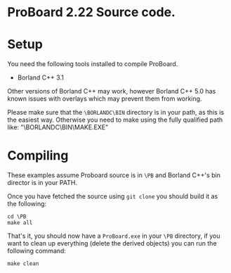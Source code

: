 # ProBoard 2.22 Source code.

# Setup

You need the following tools installed to compile ProBoard.

* Borland C++ 3.1

Other versions of Borland C++ may work, however Borland C++ 5.0 has known
issues with overlays which may prevent them from working. 

Please make sure that the ```\BORLANDC\BIN``` directory is in your path,
as this is the easiest way.  Otherwise you need to make using the fully
qualified path like: "\BORLANDC\BIN\MAKE.EXE"

# Compiling

These examples assume Proboard source is in ```\PB``` and Borland C++'s bin
director is in  your PATH.

Once you have fetched the source using ```git clone``` you should build it 
as the following:

```
cd \PB 
make all
```

That's it, you should now have a ```ProBoard.exe``` in your ```\PB``` directory,
if you want to clean up everything (delete the derived objects) you can run the 
following command:

```
make clean
```


